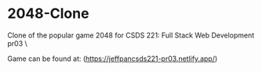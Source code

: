 # 2048-Clone

Clone of the popular game 2048 for CSDS 221: Full Stack Web Development pr03 \

Game can be found at: (https://jeffpancsds221-pr03.netlify.app/)
